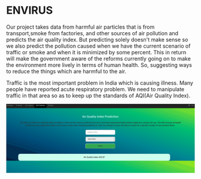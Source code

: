 # ENVIRUS
Our project takes data from harmful air particles that is from transport,smoke from factories, and other sources of air pollution and predicts the air quality index. But predicting solely doesn't make sense so we also predict the pollution caused when we have the current scenario of traffic or smoke and when it is minimized by some percent. This in return will make the government aware of the reforms currently going on to make the environment more lively in terms of human health. So, suggesting ways to reduce the things which are harmful to the air. 

Traffic is the most important problem in India which is causing illness. Many people have reported acute respiratory problem. We need to manipulate traffic in that area so as to keep up the standards of AQI(Air Quality Index).

![Alt Text](https://github.com/rohan11074/ENVIRUS/blob/master/deepin-screen-recorder_Select%20area_20191117230623.gif)
